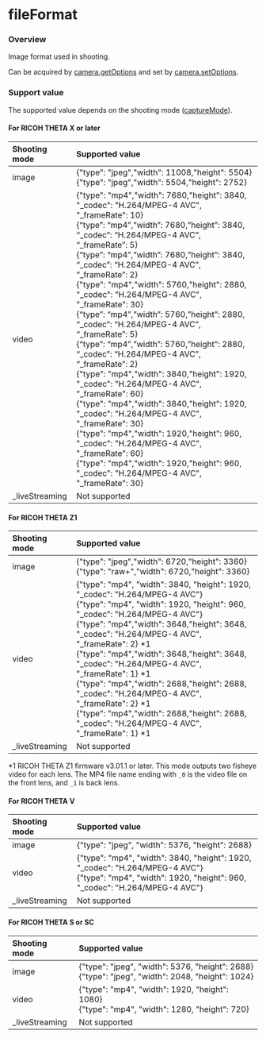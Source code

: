 # fileFormat

### Overview

Image format used in shooting.

Can be acquired by [camera.getOptions](../commands/camera.get_options.md) and set by [camera.setOptions](../commands/camera.set_options.md).

### Support value

The supported value depends on the shooting mode ([captureMode](capture_mode.md)).

#### For RICOH THETA X or later

| Shooting mode | Supported value |
|:--|:--|
| image | {"type": "jpeg","width": 11008,"height": 5504}<br>{"type": "jpeg","width": 5504,"height": 2752} |
| video | {"type": "mp4","width": 7680,"height": 3840, "_codec": "H.264/MPEG-4 AVC", "_frameRate": 10}<br>{“type”: “mp4”,”width”: 7680,”height”: 3840, “_codec”: “H.264/MPEG-4 AVC”, “_frameRate”: 5}<br>{“type”: “mp4”,”width”: 7680,”height”: 3840, “_codec”: “H.264/MPEG-4 AVC”, “_frameRate”: 2}<br>{"type": "mp4","width": 5760,"height": 2880, "_codec": "H.264/MPEG-4 AVC", "_frameRate": 30}<br>{“type”: “mp4”,”width”: 5760,”height”: 2880, “_codec”: “H.264/MPEG-4 AVC”, “_frameRate”: 5}<br>{“type”: “mp4”,”width”: 5760,”height”: 2880, “_codec”: “H.264/MPEG-4 AVC”, “_frameRate”: 2}<br>{"type": "mp4","width": 3840,"height": 1920, "_codec": "H.264/MPEG-4 AVC", "_frameRate": 60}<br>{"type": "mp4","width": 3840,"height": 1920, "_codec": "H.264/MPEG-4 AVC", "_frameRate": 30}<br>{"type": "mp4","width": 1920,"height": 960, "_codec": "H.264/MPEG-4 AVC", "_frameRate": 60}<br>{"type": "mp4","width": 1920,"height": 960, "_codec": "H.264/MPEG-4 AVC", "_frameRate": 30} |
| \_liveStreaming | Not supported |



#### For RICOH THETA Z1

| Shooting mode | Supported value |
|:--|:--|
| image | {"type": "jpeg","width": 6720,"height": 3360}<br>{"type": "raw+","width": 6720,"height": 3360} |
| video | {"type": "mp4", "width": 3840, "height": 1920, "\_codec": "H.264/MPEG-4 AVC"}<br>{"type": "mp4", "width": 1920, "height": 960, "\_codec": "H.264/MPEG-4 AVC"}<br>{"type": "mp4","width": 3648,"height": 3648, "\_codec": "H.264/MPEG-4 AVC", "_frameRate": 2} \*1<br>{"type": "mp4","width": 3648,"height": 3648, "\_codec": "H.264/MPEG-4 AVC", "\_frameRate": 1} \*1<br>{"type": "mp4","width": 2688,"height": 2688, "\_codec": "H.264/MPEG-4 AVC", "\_frameRate": 2} \*1<br>{"type": "mp4","width": 2688,"height": 2688, "\_codec": "H.264/MPEG-4 AVC", "\_frameRate": 1} \*1 |
| \_liveStreaming | Not supported |

\*1 RICOH THETA Z1 firmware v3.01.1 or later. This mode outputs two fisheye video for each lens. The MP4 file name ending with `_0` is the video file on the front lens, and `_1` is back lens.  


#### For RICOH THETA V

| Shooting mode | Supported value |
|:--|:--|
| image | {"type": "jpeg", "width": 5376, "height": 2688} |
| video | {"type": "mp4", "width": 3840, "height": 1920, "\_codec": "H.264/MPEG-4 AVC"}<br>{"type": "mp4", "width": 1920, "height": 960, "\_codec": "H.264/MPEG-4 AVC"} |
| \_liveStreaming | Not supported |



#### For RICOH THETA S or SC

| Shooting mode | Supported value |
|:--|:--|
| image | {"type": "jpeg", "width": 5376, "height": 2688}<br>{"type": "jpeg", "width": 2048, "height": 1024} |
| video | {"type": "mp4", "width": 1920, "height": 1080}<br>{"type": "mp4", "width": 1280, "height": 720} |
| \_liveStreaming | Not supported |
